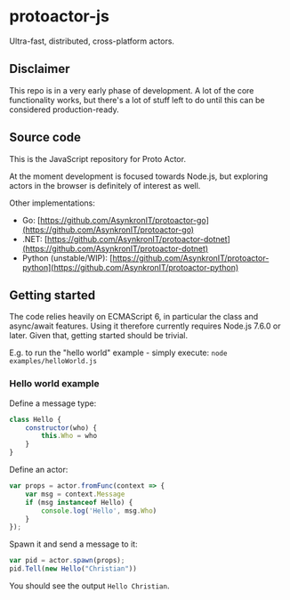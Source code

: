 # protoactor-js

Ultra-fast, distributed, cross-platform actors.

## Disclaimer

This repo is in a very early phase of development. A lot of the core functionality works, but there's a lot of stuff left to do until this can be considered production-ready.

## Source code

This is the JavaScript repository for Proto Actor.

At the moment development is focused towards Node.js, but exploring actors in the browser is definitely of interest as well.

Other implementations:
* Go: [https://github.com/AsynkronIT/protoactor-go](https://github.com/AsynkronIT/protoactor-go)
* .NET: [https://github.com/AsynkronIT/protoactor-dotnet](https://github.com/AsynkronIT/protoactor-dotnet)
* Python (unstable/WIP): [https://github.com/AsynkronIT/protoactor-python](https://github.com/AsynkronIT/protoactor-python)

## Getting started

The code relies heavily on ECMAScript 6, in particular the class and async/await features. Using it therefore currently requires Node.js 7.6.0 or later. Given that, getting started should be trivial.

E.g. to run the "hello world" example - simply execute:
`node examples/helloWorld.js`

### Hello world example

Define a message type:

```js
class Hello {
    constructor(who) {
        this.Who = who
    }
}
```

Define an actor:
```js
var props = actor.fromFunc(context => {
    var msg = context.Message
    if (msg instanceof Hello) {
        console.log('Hello', msg.Who)
    }
});
```

Spawn it and send a message to it:
```js
var pid = actor.spawn(props);
pid.Tell(new Hello("Christian"))
```

You should see the output `Hello Christian`.